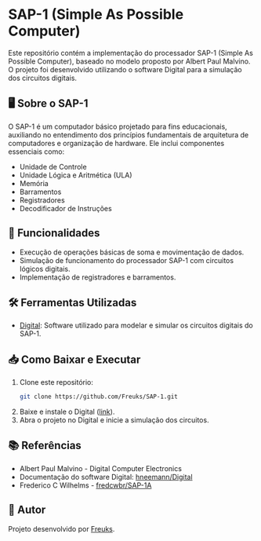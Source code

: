 # SAP-1 (Simple As Possible Computer)

Este repositório contém a implementação do processador SAP-1 (Simple As Possible Computer), baseado no modelo proposto por Albert Paul Malvino. O projeto foi desenvolvido utilizando o software Digital para a simulação dos circuitos digitais.

## 🖥️ Sobre o SAP-1
O SAP-1 é um computador básico projetado para fins educacionais, auxiliando no entendimento dos princípios fundamentais de arquitetura de computadores e organização de hardware. Ele inclui componentes essenciais como:

- Unidade de Controle
- Unidade Lógica e Aritmética (ULA)
- Memória
- Barramentos
- Registradores
- Decodificador de Instruções

## 📌 Funcionalidades
- Execução de operações básicas de soma e movimentação de dados.
- Simulação de funcionamento do processador SAP-1 com circuitos lógicos digitais.
- Implementação de registradores e barramentos.

## 🛠️ Ferramentas Utilizadas
- [Digital](https://github.com/hneemann/Digital): Software utilizado para modelar e simular os circuitos digitais do SAP-1.

## 📥 Como Baixar e Executar
1. Clone este repositório:
   ```bash
   git clone https://github.com/Freuks/SAP-1.git
   ```
2. Baixe e instale o Digital ([link](https://github.com/hneemann/Digital)).
3. Abra o projeto no Digital e inicie a simulação dos circuitos.

## 📚 Referências
- Albert Paul Malvino - Digital Computer Electronics
- Documentação do software Digital: [hneemann/Digital](https://github.com/hneemann/Digital)
- Frederico C Wilhelms - [fredcwbr/SAP-1A](https://github.com/fredcwbr/sap-1A)

## 📝 Autor
Projeto desenvolvido por [Freuks](https://github.com/Freuks).


